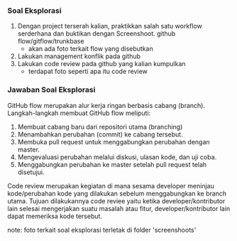 ### Soal Eksplorasi
1. Dengan project terserah kalian, praktikkan salah satu workflow serderhana dan buktikan dengan Screenshoot. github flow/gitflow/trunkbase
    - akan ada foto terkait flow yang disebutkan
2. Lakukan management konflik pada github
3. Lakukan code review pada github yang kalian kumpulkan
    - terdapat foto seperti apa itu code review


### Jawaban Soal Eksplorasi
GitHub flow merupakan alur kerja ringan berbasis cabang (branch). Langkah-langkah membuat GitHub flow meliputi:
1. Membuat cabang baru dari repositori utama (branching)
2. Menambahkan perubahan (commit) ke cabang tersebut.
3. Membuka pull request untuk menggabungkan perubahan dengan master.
4. Mengevaluasi perubahan melalui diskusi, ulasan kode, dan uji coba.
5. Menggabungkan perubahan ke master setelah pull request telah disetujui.

Code review merupakan kegiatan di mana sesama developer meninjau kode/perubahan kode yang dilakukan sebelum menggabungkan ke branch utama. Tujuan dilakukannya code reviee yaitu ketika developer/kontributor lain selesai mengerjakan suatu masalah atau fitur, developer/kontributor lain dapat memeriksa kode tersebut.


note: foto terkait soal eksplorasi terletak di folder 'screenshoots'

